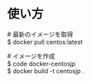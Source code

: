 # 使い方 #

\# 最新のイメージを取得  
$ docker pull centos:latest

\# イメージを作成  
$ code docker-centosjp  
$ docker build -t centosjp .